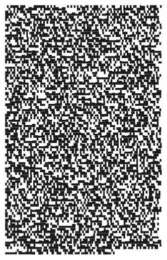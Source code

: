 ▝▞▜▜▟▛▃▅▟▛▜▜▟▞▟▅▃▅▝▝▝▐▞▆▜▝▟▉▞▄▝▃▜▃▟▐▟▟▞▚▟▇▝▟▜▙▝█▟▞▞▝▜▞▜▃▃▚▞▃▟▞▝▅▜▚▃▅▃▆▜▚▟▞▞▞▃▟▞▟▞▟▟▅▝▜▟▚▞▞▞▜▞▛▞▝▝▅▃▚▞▜▟▅▃▙▜▟▞▆▃▙▜▙▝▃▝▛▃▛▜▄▃▟▝▟▜▚▜▃▜▃▝▟▞▛▜▜▜▄▞▆▟▇▝▆▛▐▞▟▟▝▝▜▝▚▝▇▃▞▞▅▜▜▃▛▃▜▞▜▞▞▝▜▃▚▝█▞▄▜▙▃▆▞▚▟▝▃▆▞▅▃▝▟▐▜▛▜▚▜▛▞▙▜▞▃▙▃▜▟▉▃▙▝▞▞▃▟▚▞▞▝▜▝▐▝▃▝▐▜▞▝▄▟▄▟▜▝▐▝█▟▜▟▆▞▚▜▄▝▊▟▄▝▃▜▜▜▞▜▙▝▃▃▚▜▙▝▛▃▟▞▛▃▜▝▞▃▞▞▛▝▉▜▚▟▝▞▟▝▅▃▆▜▙▟▊▃▆▝▆▜▙▜▅▛▇▟▆▟▃▃▄▞▞▛▇▝▝▃▆▜▚▜▅▞▆▃▟▞▅▝▟▟▄▝▊▟▆▃▙▃▚▟▟▞▛▟▃▝▇▞▆▜▄▞▜▝▄▃▚▞▝▞▄▝▄▃▟▃▞▝▊▞▅▃▟▜▟▃▄▃▝▟▊▝▟▜▅▜▚▃▜▝▇▝▊▛▇▃▜▟█▜▜▞▚▝▄▝▜▜▄▜▄▜▅▃▃▟▜▞▄▃▅▟▇▜▚▞▛▝▅▃▝▜▄▃▃▟▜▃▟▝▇▟▟▞▝▃▃▃▟▞▟▟▊▜▄▝▟▝▐▝▅▜▛▛▇▃▞▟▆▝▛▜▟▝█▟▇▞▛▞▙▞▜▟▅▟▃▟▚▞▄▝▄▜▝▞▚▃▃▜▅▜▜▝▆▟▞▝▃▃▃▃▚▃▚▝▞▝▉▜▛▝▊▞▙▟▄▃▚▜▟▜▃▟▜▟▃▜▛▟▚▝▃▟▝▝▆▞▟▜▙▟▜▜▃▟▞▟▝▟▆▜▙▜▞▝▊▞▝▟▉▜▃▞▝▞▚▝▚▝▝▃▞▝▜▝▅▟▟▟▇▟▛▟▊▞▚▟▅▝▞▛▐▞▟▞▅▟▃▛▇▟▛▃▚▝▉▞▙▟▐▜▞▝▐▞▅▝▚▃▃▃▛▟▝▃▆▞▄▃▚▟▇▜▛▟▐▞▜▃▞▝▅▟▃▝▇▞▜▃▝▞▜▟▆▜▃▟▟▞▅▟▜▃▃▟▃▝▞▟▄▟▆▟▞▟▊▟▜▞▜▟█▟▞▃▚▛▇▝▟▝▞▞▝▝▟▟▇▞▚▟▉▞▙▞▃▃▜▃▛▞▜▝▄▞▞▃▃▟▛▟▞▜▝▜▟▝▐▃▅▝▟▜▙▟▞▝▅▝▝▝▅▃▆▃▞▞▄▝▃▟▟▟▃▞▟▝▅▝▇▃▄▃▟▃▝▝▆▃▃▜▚▞▄▟▉▞▄▛▇▞▙▃▅▟▐▃▃▞▜▟▜▟▊▜▝▞▜▃▆▃▄▝▚▟▜▝▛▟▄▜▜▃▜▝▟▟▊▞▄▝▚▞▄▟▇▜▜▝▞▟▚▞▜▃▝▃▃▟▟▝▟▞▄▞▃▜▅▟▅▟▅▟▝▝▝▝▅▟▝▝▞▃▙▟▉▝▜▝▝▜▝▜▞▃▃▟▃▜▄▃▄▜▄▜▛▝▉▜▞▛▇▟▞▞▞▜▟▝█▝▛▃▛▟▉▞▅▃▄▝▆▜▚▝▚▟▛▜▛▃▚▜▚▜▞▝█▜▄▜▃▞▟▃▞▜▙▃▞▜▜▞▃▜▄▟▜▝▄▞▝▟▃▛▐▟█▃▚▝█▜▛▃▟▃▛▟▊▞▝▝▞▟▚▃▝▝▟▃▄▜▜▝▇▃▝▞▝▞▞▃▄▝▞▟▜▟▉▟▅▝▟▟▉▝▟▟▊▞▆▟▃▜▃▃▅▝▄▞▟▜▟▝▆▜▄▛▇▝▅▞▜▝▝▃▛▜▛▜▃▝▝▟▝▞▜▟▊▟▛▞▅▟▆▟▛▛▐▞▄▛▐▞▛▜▙▞▟▟▚▝▊▞▙▟▞▝▛▝▅▞▜▟▝▃▝▝▉▟█▟█▃▆▝▃▝▃▝▟▜▚▟▊▝▟▟▐▜▄▃▙▜▚▜▄▟▇▞▟▞▛▛▇▞▚▝▆▜▃▟▊▟▜▝▄▃▟▟▄▝▚▃▚▛▐▝▆▝▜▜▞▜▃▃▄▞▃▜▝▟▟▛▇▟▜▞▝▟▝▟▛▝▆▜▚▞▞▟▜▟▐▟▉▛▐▞▃▞▜▞▙▝▊▟▇▜▃▜▚▃▜▃▛▃▃▟▚▃▄▜▟▜▃▟▊▝▇▞▟▜▝▜▚▝▜▞▜▝▞▟▄▛▐▞▝▝▊▝▝▟▐▜▛▝▇▝▝▜▚▝▆▞▃▝▄▞▞▝▇▝▊▛▐▜▝▝▉▜▞▛▐▃▛▝▐▝▃▃▞▟▐▟▜▝▚▟▇▜▟▝▆▜▞▃▟▟▚▜▜▝█▟▇▝▉▟▉▝▛▝▆▛▐▝▅▝▟▞▜▃▜▝▜▞▝▟▊▜▟▜▅▟▛▞▅▃▝▃▃▝█▞▙▜▝▃▄▞▄▟▝▝▉▃▚▜▃▟▇▞▅▃▞▛▇▟▊▟▇▃▞▝▐▝▟▝▃▟▅▞▃▟▜▟▉▜▅▟▟▃▃▝▜▝▛▃▛▟█▟▃▝▆▃▝▟█▝▐▞▙▜▞▝▚▟▐▟▛▜▝▞▄▜▟▝▇▜▞▝▛▛▇▟▐▜▅▝▜▃▆▞▝▝▞▃▝▜▅▜▅▞▚▝▐▟█▟▞▃▛▝▅▞▛▜▜▃▟▟▊▜▅▜▝▟▅▃▞▜▛▟▝▞▟▝▇▝▆▟▄▛▇▝▉▝▝▝▚▝▉▟▐▝▚▟▝▟▚▟▉▝▊▜▟▝▅▛▇▞▞▞▆▜▚▝▐▛▐▜▃▜▟▟▚▜▅▟▄▝▃▃▛▜▅▟▉▝▄▃▞▜▛▞▜▞▃▝▃▞▄▟▜▞▃▝▇▟▞▜▝▃▄▝▟▟▚▃▛▞▅▜▟▟▟▜▅▟▊▃▞▞▃▟▉▞▅▜▜▞▚▃▃▝▝▟▃▝▅▝█▜▃▜▛▃▃▜▞▞▝▃▛▝▐▞▜▟▛▟▊▞▛▃▞▝▇▜▞▜▄▝▐▝▞▟█▞▄▝▟▞▄▞▟▝▐▛▐▟▟▝▐▞▄▜▙▃▞▟▐▝▟▞▆▟▃▟▅▃▄▜▃▝▞▞▙▟█▞▚▞▄▟▆▝▄▜▄▞▆▜▟▟█▝▛▟▊▃▙▝▅▝▚▟▟▝▟▟▃▃▙▞▞▃▆▟▞▝▞▟▇▜▅▞▙▟▆▝▉▞▛▝▅▝█▝▊▃▆▝▞▞▚▝▞▞▞▜▚▃▄▟▚▛▇▝▛▝▊▟▝▟▐▞▞▞▄▃▛▃▚▞▜▃▚▝▟▜▃▞▟▝▅▝▊▟█▟▊▃▚▝▜▝▚▟▅▝▛▜▃▛▇▃▅▛▇▝▚▟▅▞▃▝▉▃▟▃▝▜▞▝█▞▝▛▇▃▞▞▞▝▐▝▆▜▅▃▞▟▇▞▃▝▜▟▞▝▝▟▝▞▚▝▐▟▞▝▉▜▃▟▃▝▚▜▝▃▝▜▛▞▛▃▙▞▃▞▛▝▊▟▇▟▅▜▝▃▟▜▜▛▇▝▅▞▃▃▃▃▆▝▇▞▙▟▝▝▉▃▟▞▙▞▄▟▅▞▆▞▚▜▚▝▉▝▜▞▟▟▅▃▞▞▃▟▟▜▙▟▆▝▜▜▅▝▛▃▛▞▟▝▚▜▃▟▅▝▃▞▞▃▚▝▅▛▐▃▃▜▚▞▜▟▜▞▃▟▟▞▝▞▆▞▄▟█▞▆▞▟▟▃▜▛▝▃▃▟▝▜▜▛▟▚▃▃▜▝▜▚▞▅▝▆▞▃▃▃▃▟▞▜▜▙▟▇▃▅▟▆▟▛▛▐▟▚▟▐▛▐▟▉▟▛▟▊▜▚▟▛▞▆▃▄▟▇▟▟▟█▞▚▃▆▜▚▝▝▝▚▜▙▟▃▃▚▞▟▟▉▜▅▝▆▝▐▟▆▟▞▃▜▃▅▟█▝▅▛▐▞▃▛▐▜▚▞▛▛▇▝▃▃▃▞▅▃▟▟▄▝█▞▜▝▊▜▄▝▛▟▛▃▞▃▙▜▚▝▉▜▄▃▚
